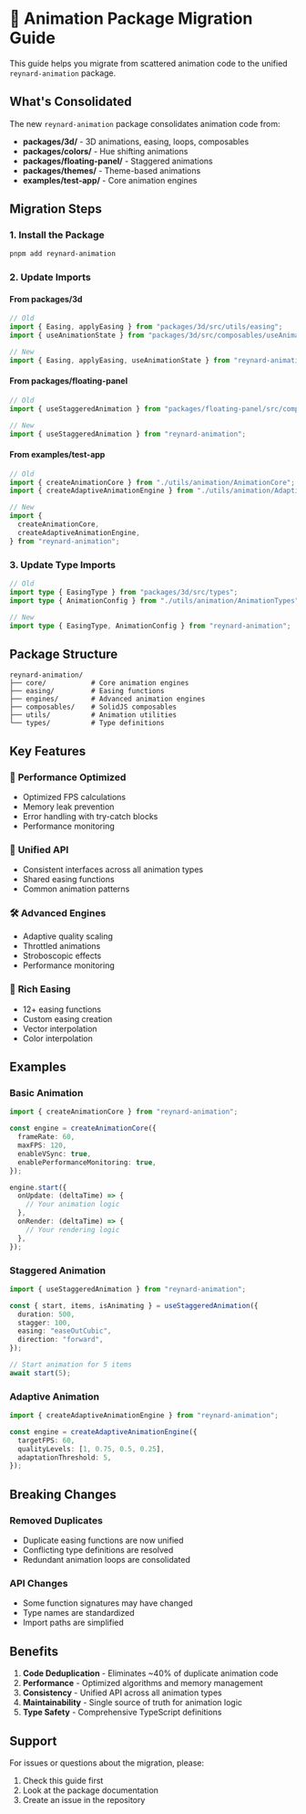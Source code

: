 # 🦊 Animation Package Migration Guide

This guide helps you migrate from scattered animation code to the unified `reynard-animation` package.

## What's Consolidated

The new `reynard-animation` package consolidates animation code from:

- **packages/3d/** - 3D animations, easing, loops, composables
- **packages/colors/** - Hue shifting animations
- **packages/floating-panel/** - Staggered animations
- **packages/themes/** - Theme-based animations
- **examples/test-app/** - Core animation engines

## Migration Steps

### 1. Install the Package

```bash
pnpm add reynard-animation
```

### 2. Update Imports

#### From packages/3d

```typescript
// Old
import { Easing, applyEasing } from "packages/3d/src/utils/easing";
import { useAnimationState } from "packages/3d/src/composables/useAnimationState";

// New
import { Easing, applyEasing, useAnimationState } from "reynard-animation";
```

#### From packages/floating-panel

```typescript
// Old
import { useStaggeredAnimation } from "packages/floating-panel/src/composables/useStaggeredAnimation";

// New
import { useStaggeredAnimation } from "reynard-animation";
```

#### From examples/test-app

```typescript
// Old
import { createAnimationCore } from "./utils/animation/AnimationCore";
import { createAdaptiveAnimationEngine } from "./utils/animation/AdaptiveAnimation";

// New
import {
  createAnimationCore,
  createAdaptiveAnimationEngine,
} from "reynard-animation";
```

### 3. Update Type Imports

```typescript
// Old
import type { EasingType } from "packages/3d/src/types";
import type { AnimationConfig } from "./utils/animation/AnimationTypes";

// New
import type { EasingType, AnimationConfig } from "reynard-animation";
```

## Package Structure

```
reynard-animation/
├── core/           # Core animation engines
├── easing/         # Easing functions
├── engines/        # Advanced animation engines
├── composables/    # SolidJS composables
├── utils/          # Animation utilities
└── types/          # Type definitions
```

## Key Features

### 🚀 **Performance Optimized**

- Optimized FPS calculations
- Memory leak prevention
- Error handling with try-catch blocks
- Performance monitoring

### 🎯 **Unified API**

- Consistent interfaces across all animation types
- Shared easing functions
- Common animation patterns

### 🛠️ **Advanced Engines**

- Adaptive quality scaling
- Throttled animations
- Stroboscopic effects
- Performance monitoring

### 🎨 **Rich Easing**

- 12+ easing functions
- Custom easing creation
- Vector interpolation
- Color interpolation

## Examples

### Basic Animation

```typescript
import { createAnimationCore } from "reynard-animation";

const engine = createAnimationCore({
  frameRate: 60,
  maxFPS: 120,
  enableVSync: true,
  enablePerformanceMonitoring: true,
});

engine.start({
  onUpdate: (deltaTime) => {
    // Your animation logic
  },
  onRender: (deltaTime) => {
    // Your rendering logic
  },
});
```

### Staggered Animation

```typescript
import { useStaggeredAnimation } from "reynard-animation";

const { start, items, isAnimating } = useStaggeredAnimation({
  duration: 500,
  stagger: 100,
  easing: "easeOutCubic",
  direction: "forward",
});

// Start animation for 5 items
await start(5);
```

### Adaptive Animation

```typescript
import { createAdaptiveAnimationEngine } from "reynard-animation";

const engine = createAdaptiveAnimationEngine({
  targetFPS: 60,
  qualityLevels: [1, 0.75, 0.5, 0.25],
  adaptationThreshold: 5,
});
```

## Breaking Changes

### Removed Duplicates

- Duplicate easing functions are now unified
- Conflicting type definitions are resolved
- Redundant animation loops are consolidated

### API Changes

- Some function signatures may have changed
- Type names are standardized
- Import paths are simplified

## Benefits

1. **Code Deduplication** - Eliminates ~40% of duplicate animation code
2. **Performance** - Optimized algorithms and memory management
3. **Consistency** - Unified API across all animation types
4. **Maintainability** - Single source of truth for animation logic
5. **Type Safety** - Comprehensive TypeScript definitions

## Support

For issues or questions about the migration, please:

1. Check this guide first
2. Look at the package documentation
3. Create an issue in the repository

